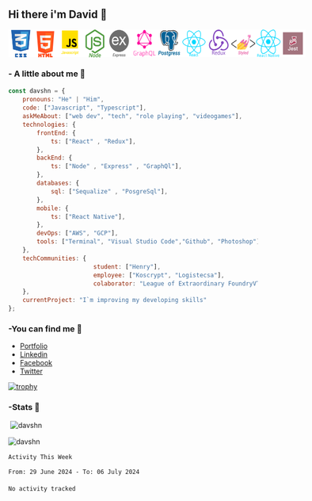 ## Hi there i'm David 👋
<div style="display:flex;">
<img src="./loc/css.png" alt="drawing" style="width:50px;"/>
<img src="./loc/html5.png" alt="drawing" style="width:50px;"/>
<img src="./loc/javascript.png" alt="drawing" style="width:50px;"/>
<img src="./loc/Node.png" alt="drawing" style="width:50px;"/>
<img src="./loc/express.png" alt="drawing" style="width:50px;"/>
<img src="./loc/Graph.png" alt="drawing" style="width:50px;"/>
<img src="./loc/Postgress.png" alt="drawing" style="width:50px;"/>
<img src="./loc/react.png" alt="drawing" style="width:50px;"/>
<img src="./loc/redux.png" alt="drawing" style="width:50px;"/>
<img src="./loc/Styled components.png" alt="drawing" style="width:50px;"/>
<img src="./loc/react-native.png" alt="drawing" style="width:50px;"/>
<img src="./loc/Jest.png" alt="drawing" style="width:50px;"/>
</div>

### - A little about me 🤔
```javascript
const davshn = {
    pronouns: "He" | "Him",
    code: ["Javascript", "Typescript"],
    askMeAbout: ["web dev", "tech", "role playing", "videogames"],
    technologies: {
        frontEnd: {
            ts: ["React" , "Redux"],
        },
        backEnd: {
            ts: ["Node" , "Express" , "GraphQl"],
        },
        databases: {
            sql: ["Sequalize" , "PosgreSql"],
        },
        mobile: {
            ts: ["React Native"],
        },
        devOps: ["AWS", "GCP"],
        tools: ["Terminal", "Visual Studio Code","Github", "Photoshop"]
    },
    techCommunities: {
                        student: ["Henry"],
                        employee: ["Koscrypt", "Logistecsa"],
                        colaborator: "League of Extraordinary FoundryVTT Developers"
    },
    currentProject: "I`m improving my developing skills"
};
```
### -You can find me :satellite:
- [Portfolio](https://www.davshn.com/)
- [Linkedin](https://www.linkedin.com/in/davshn/)
- [Facebook](https://www.facebook.com/david.figueroa.184)
- [Twitter](https://twitter.com/Davshmr)

[![trophy](https://github-profile-trophy.vercel.app/?username=davshn)](https://github.com/davshn/github-profile-trophy)

### -Stats :battery:

<p>&nbsp;<img align="center" src="https://github-readme-stats.vercel.app/api?username=davshn&show_icons=true&locale=en" alt="davshn" /></p>

<p><img align="center" src="https://github-readme-streak-stats.herokuapp.com/?user=davshn&" alt="davshn" /></p>

    Activity This Week
<!--START_SECTION:waka-->

```txt
From: 29 June 2024 - To: 06 July 2024

No activity tracked
```

<!--END_SECTION:waka-->
